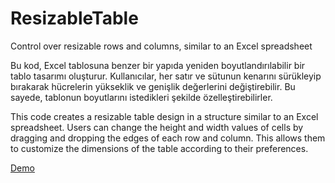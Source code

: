 # ResizableTable
Control over resizable rows and columns, similar to an Excel spreadsheet

Bu kod, Excel tablosuna benzer bir yapıda yeniden boyutlandırılabilir bir tablo tasarımı oluşturur. Kullanıcılar, her satır ve sütunun kenarını sürükleyip bırakarak hücrelerin yükseklik ve genişlik değerlerini değiştirebilir. Bu sayede, tablonun boyutlarını istedikleri şekilde özelleştirebilirler.

This code creates a resizable table design in a structure similar to an Excel spreadsheet. Users can change the height and width values of cells by dragging and dropping the edges of each row and column. This allows them to customize the dimensions of the table according to their preferences.

<a href="https://whatadesign.net/rst/">Demo</a>
